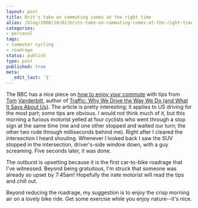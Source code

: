 ```yaml
---
layout: post
title: Brit's take on commuting comes at the right time
alias: /blog/2008/10/02/brits-take-on-commuting-comes-at-the-right-time/
categories:
- personal
tags:
- commuter cycling
- roadrage
status: publish
type: post
published: true
meta:
  _edit_last: '1'
---
```

The BBC has a nice piece on <a title="BBC article on how to enjoy the commute" href="http://news.bbc.co.uk/1/hi/magazine/7635486.stm" target="_blank">how to enjoy your commute</a> with tips from <a title="how we drive.com" href="http://www.howwedrive.com/" target="_blank">Tom</a> <a title="tom vanderbilt dot com" href="http://www.tomvanderbilt.com/" target="_blank">Vanderbilt</a>, author of <a title="Amazon of Book" href="http://www.amazon.com/Traffic-Drive-What-Says-About/dp/0307264785/" target="_blank">Traffic: Why We Drive the Way We Do (and What It Says About Us)</a>. The article is pretty interesting; it applies to US driving for the most part; some tips are obvious. I would not think much of it, but this morning a furious motorist yelled at four cyclists who went through a stop sign at the same time (me and one other stopped and waited our turn; the other two rode through milliseconds behind me). Right after I cleared the intersection I heard shouting. Whenever I looked back I saw the SUV stopped in the intersection, driver's-side window down, with a guy screaming. Five seconds later, it was done.

The outburst is upsetting because it is the first car-to-bike roadrage that I've witnessed. Beyond being gratuitous, I'm struck that someone was already so upset by 7:45am! Hopefully the irate motorist will read the tips and chill out.

Beyond reducing the roadrage, my suggestion is to enjoy the crisp morning air on a lovely bike ride. Get some exercise while you enjoy nature--it's nice.
